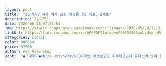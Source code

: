 ```yaml
---
layout: post 
title:  "2입기획/ 미샤 미사 금설 화장품 3종 세트, 2세트" 
description: 2입기획/ ..
date: 2020-06-28 07:58:51 
img: https://static.coupangcdn.com/image/retail/images/2020/05/20/12/3/9673ef8d-48e7-4aaf-9551-6ef1a7218532.jpg 
linkUrl: https://link.coupang.com/re/AFFSDP?lptag=AF3600438&subid=ahnPublicAsk&pageKey=1601751070&itemId=2735848854&vendorItemId=70725947628&traceid=V0-113-a7ad012df4b712fe 
categories: [1010] 
color: 006064 
price: 67200 
author: Ask View Shop 
cont:  "●구매후기●<br/>.<br/><br/>30대후반 애셋낳고도 피부타고났다 좋다소리 많이 들었는데, 나이가 나이인지라 이제 좀 탄력이 떨이지는 느낌이 들더라구요ㅠ<br/>감사합니다<br/>같이 들어있는 견본품은 여행용으로 쓰려구요^^<br/>그리고 본품 용량이 생각보다 크네요^^<br/>대박나세요<br/>맘에 쏙들어요<br/>발림성좋고 촉촉하니 느낌은 넘좋아요<br/>세번째 구매해요<br/>스킨은 촉촉하면서 부드럽게 잘스며들고 로숀도 끈적이지않고 잘흡수가되네요 크림도 끈적이지않고 발라보니 촉촉하네요  미샤는 처음 써보는데 가격도 저렴하고 좋아요<br/>애기키우며 뭐바를 시간도 없어서 평소에는 스킨로션도 안바르다가 가을되니, 당기기도 하고 관리좀해보자 맘먹고, 탄력라인쪽으로 알아보다 전엔 설수가 좋다고 해서 썼는데, 세트로 사려니 명절은 돌아오고 가격이 저렴한 제품으로 보다 밑져야본전이다 하고 샀네요<br/>일단 매일매일꾸준히 써보려구요<br/>일단 케이스부터 한방라인인지라 금빛으로 고급지고요<br/>피부가 좋아졌어요<br/>향도 인삼향 살짝설수 제품 향이랑 거의 비슷해요<br/>" 
---
```

